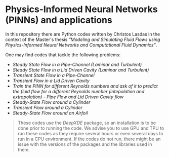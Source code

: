 # Physics-Informed Neural Networks (PINNs) and applications

In this repository there are Python codes written by Christos Lasdas in the context of the Master's thesis *"Modeling and Simulating Fluid Flows using Physics-Informed Neural Networks and Computational Fluid Dynamics"*.

One may find codes that tackle the following problems:

* *Steady State Flow in a Pipe-Channel (Laminar and Turbulent)*
* *Steady State Flow in a Lid Driven Cavity (Laminar and Turbulent)*
* *Transient State Flow in a Pipe-Channel*
* *Transient Flow in a Lid Driven Cavity*
* *Train the PINN for different Reynolds numbers and ask of it to predict the fluid flow for a different Reynolds number (intepolation and extrapolation) - Pipe Flow and Lid Driven Cavity flow*
* *Steady-State Flow around a Cylinder*
* *Transient Flow around a Cylinder*
* *Steady-State Flow around an Airfoil*

> These codes use the *DeepXDE* package, so an installation is to be done prior to running the code.
> We advise you to use GPU and TPU to run these codes as they require several hours or even several days to run in a CPU environment.
> If the codes do not run, there might be an issue with the versions of the packages and the libraries used in them.
